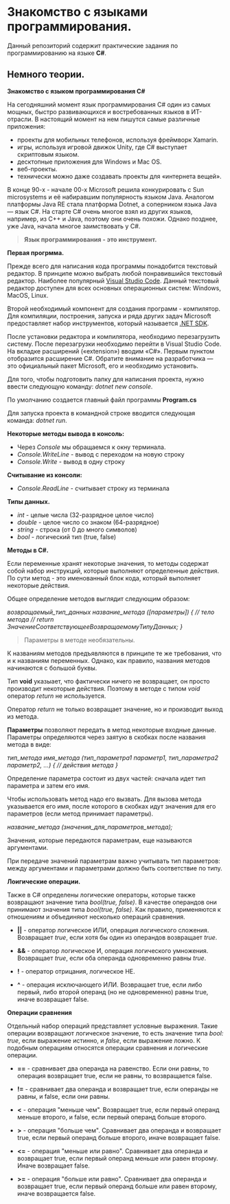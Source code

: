 # Знакомство с языками программирования.

Данный репозиторий содержит практические задания по программированию на языке **С#**.

## Немного теории.

**Знакомство с языком программирования C#**

На сегодняшний момент язык программирования C# один из самых мощных, быстро развивающихся и востребованных языков в ИТ-отрасли. В настоящий момент на нем пишутся самые различные приложения:

*  проекты для мобильных телефонов, используя фреймворк Xamarin.
*  игры, используя игровой движок Unity, где С# выступает скриптовым языком.
*  десктопные приложения для Windows и Mac OS.
*  веб-проекты.
*  технически можно даже создавать проекты для «интернета вещей».

В конце 90-х - начале 00-х Microsoft решила конкурировать с Sun microsystems и её набиравшим популярность языком Java. Аналогом платформы Java RE стала платформа Dotnet, а соперником языка Java — язык С#. На старте С# очень многое взял из других языков, например, из С++ и Java, поэтому они очень похожи. Однако позднее, уже Java, начала многое заимствовать у С#.

> **Язык программирования - это инструмент.**

**Первая прогрмма.**

Прежде всего для написания кода программы понадобится текстовый редактор. В принципе можно выбрать любой понравившийся текстовый редактор. Наиболее популярный [Visual Studio Code](https://code.visualstudio.com/Download). Данный текстовый редактор доступен для всех основных операционных систем: Windows, MacOS, Linux.

Второй необходимый компонент для создания программ - компилятор. Для компиляции, построения, запуска и ряда других задач Microsoft предоставляет набор инструментов, который называется [.NET SDK](https://dotnet.microsoft.com/en-us/download).

После установки редактора и компилятора, необходимо перезагрузить систему. После перезагрузки необходимо перейти в Visual Studio Code. На вкладке расширений («extension») вводим «С#». Первым пунктом отобразится расширение С#. Обратите внимание на разработчика — это официальный пакет Microsoft, его и необходимо установить.

Для того, чтобы подготовить папку для написания проекта, нужно ввести следующую команду: *dotnet new console*.

По умолчанию создается главный файл программы **Program.cs**

Для запуска проекта в командной строке вводится следующая команда: *dotnet run*.

**Некоторые методы вывода в консоль:**

* Через *Console* мы обращаемся к окну терминала.
* *Console.WriteLine* - вывод с переходом на новую строку
* *Console.Write* - вывод в одну строку

**Считывание из консоли:**
* *Console.ReadLine* - считывает строку из терминала

**Типы данных.**

* *int* - целые числа (32-разрядное целое число)
* *double* - целое число со знаком (64-разрядное)
* *string* - строка (от 0 до много символов)
* *bool* - логический тип (true, false)

**Методы в С#.**

Если переменные хранят некоторые значения, то методы содержат собой набор инструкций, которые выполняют определенные действия. По сути метод - это именованный блок кода, который выполняет некоторые действия.

Общее определение методов выглядит следующим образом:

*возвращаемый_тип_данныx название_метода ([параметры])*
*{*
    *// тело метода*
    *// return ЗначениеСоответствующееВозвращаемомуТипуДанных;*
*}*

> Параметры в методе необязательны. 

К названиям методов предъявляются в принципе те же требования, что и к названиям переменных. Однако, как правило, названия методов начинаются с большой буквы.

Тип **void** указыает, что фактически ничего не возвращает, он просто производит некоторые действия. Поэтому в методе с типом *void* оператор *return* не используется.

Оператор *return* не только возвращает значение, но и производит выход из метода.

**Параметры** позволяют передать в метод некоторые входные данные. Параметры определяются через заятую в скобках после названия метода в виде:

*тип_метода имя_метода (тип_параметра1 параметр1, тип_параметра2 параметр2, ...)*
*{*
    *// действия метода*
*}*

Определение параметра состоит из двух частей: сначала идет тип параметра и затем его имя.

Чтобы использовать метод надо его вызвать. Для вызова метода указывается его имя, после которого в скобках идут значения для его параметров (если метод принимает параметры).

*название_метода (значения_для_параметров_метода);*

Значения, которые передаются параметрам, еще называются аргументами.

При передаче значений параметрам важно учитывать тип параметров: между аргументами и параметрами должно быть соответствие по типу.

**Лоигические операции.**

Также в C# определены логические операторы, которые также возвращают значение типа *bool(true, false)*. В качестве операндов они принимают значения типа *bool(true, false)*. Как правило, применяются к отношениям и объединяют несколько операций сравнения.

* **||** - оператор логическое ИЛИ, операция логического сложения. Возвращает *true*, если хотя бы один из операндов возвращает *true*.

* **&&** - оператор логическое И, операция логического умножения. Возвращает *true*, если оба операнда одновременно равны *true*.

* **!** - оператор отрицания, логическое НЕ.

* **^** - операция исключающего ИЛИ. Возвращает true, если либо первый, либо второй операнд (но не одновременно) равны true, иначе возвращает false.

**Операции сравнения**

Отдельный набор операций представляет условные выражения. Такие операции возвращают логическое значение, то есть значение типа *bool: true*, если выражение истинно, и *false*, если выражение ложно. К подобным операциям относятся операции сравнения и логические операции.

* **==** - сравнивает два операнда на равенство. Если они равны, то операция возвращает true, если не равны, то возвращается false.

* **!=** - сравнивает два операнда и возвращает true, если операнды не равны, и false, если они равны.

* **<** - операция "меньше чем". Возвращает true, если первый операнд меньше второго, и false, если первый операнд больше второго.
  
* **>** - операция "больше чем". Сравнивает два операнда и возвращает true, если первый операнд больше второго, иначе возвращает false.

* **<=** - операция "меньше или равно". Сравнивает два операнда и возвращает true, если первый операнд меньше или равен второму. Иначе возвращает false.

* **>=** - операция "больше или равно". Сравнивает два операнда и возвращает true, если первый операнд больше или равен второму, иначе возвращается false.
